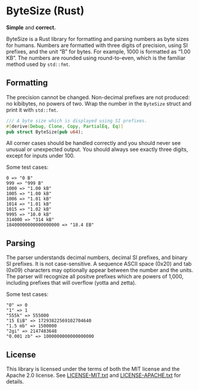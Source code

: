 # ByteSize (Rust)

**Simple** and **correct.**

ByteSize is a Rust library for formatting and parsing numbers as byte sizes for humans. Numbers are formatted with three digits of precision, using SI prefixes, and the unit “B” for bytes. For example, 1000 is formatted as “1.00 KB”. The numbers are rounded using round-to-even, which is the familiar method used by `std::fmt`.

## Formatting

The precision cannot be changed. Non-decimal prefixes are not produced: no kibibytes, no powers of two. Wrap the number in the `ByteSize` struct and print it with `std::fmt`.

```rust
/// A byte size which is displayed using SI prefixes.
#[derive(Debug, Clone, Copy, PartialEq, Eq)]
pub struct ByteSize(pub u64);
```

All corner cases should be handled correctly and you should never see unusual or unexpected output. You should always see exactly three digits, except for inputs under 100.

Some test cases:

```
0 => "0 B"
999 => "999 B"
1000 => "1.00 kB"
1005 => "1.00 kB"
1006 => "1.01 kB"
1014 => "1.01 kB"
1015 => "1.02 kB"
9995 => "10.0 kB"
314000 => "314 kB"
18400000000000000000 => "18.4 EB"
```

## Parsing

The parser understands decimal numbers, decimal SI prefixes, and binary SI prefixes. It is not case-sensitive. A sequence ASCII space (0x20) and tab (0x09) characters may optionally appear between the number and the units. The parser will recognize all positve prefixes which are powers of 1,000, including prefixes that will overflow (yotta and zetta).

Some test cases:

```
"0" => 0
"1" => 1
"555k" => 555000
"15 EiB" => 17293822569102704640
"1.5 mb" => 1500000
"2gi" => 2147483648
"0.001 zb" => 1000000000000000000
```

## License

This library is licensed under the terms of both the MIT license and the Apache 2.0 license. See [LICENSE-MIT.txt](LICENSE-MIT.txt) and [LICENSE-APACHE.txt](LICENSE-APACHE.txt) for details.
